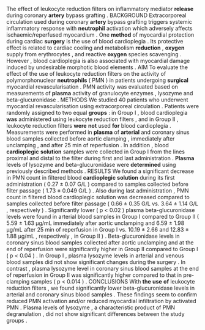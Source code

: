 The effect of leukocyte reduction filters on inflammatory mediator **release** during coronary **artery** bypass grafting . BACKGROUND Extracorporeal circulation used during coronary **artery** bypass grafting triggers systemic inflammatory response with **neutrophil** activation which adversely affects ischaemic/reperfused myocardium . One **method** of myocardial protection during cardiac **surgery** is the use of blood cardioplegia . Its protective effect is related to cardiac cooling and metabolism **reduction** , **oxygen** supply from erythrocytes , and reactive **oxygen** species scavenging . However , blood cardioplegia is also associated with myocardial damage induced by undesirable morphotic blood elements . AIM To evaluate the effect of the use of leukocyte reduction filters on the activity of polymorphonuclear **neutrophils** ( PMN ) in patients undergoing **surgical** myocardial revascularisation . PMN activity was evaluated based on measurements of **plasma** activity of granulocyte enzymes , lysozyme and beta-glucuronidase . METHODS We studied 40 patients who underwent myocardial revascularisation using extracorporeal circulation . Patients were randomly assigned to two equal **groups** : in Group I , blood cardioplegia **was** administered using leukocyte reduction filters , and in Group II , leukocyte reduction filters **were** **not** used **for** blood cardioplegia . Measurements were performed in **plasma** of **arterial** and coronary sinus blood samples collected before aortic clamping , immediately after unclamping , and after 25 min of reperfusion . In addition , blood **cardioplegic** **solution** samples were collected in Group I from the lines proximal and distal to the filter during first and last administration . **Plasma** levels of lysozyme and beta-glucuronidase were **determined** using previously described methods . RESULTS We found a significant decrease in PMN count in filtered blood **cardioplegic** **solution** during its first administration ( 0.27 ± 0.07 G/L ) compared to samples collected before filter passage ( 1.73 ± 0.049 G/L ) . Also during last administration , PMN count in filtered blood cardioplegic solution was decreased compared to samples collected before filter passage ( 0.66 ± 0.35 G/L vs. 3.64 ± 1.14 G/L , respectively ) . Significantly lower ( p < 0.02 ) plasma beta-glucuronidase levels were found in arterial blood samples in Group I compared to Group II ( 5.59 ± 1.63 μg/mL immediately after aortic unclamping and 6.59 ± 1.98 μg/mL after 25 min of reperfusion in Group I vs. 10.19 ± 2.66 and 12.83 ± 1.88 μg/mL , respectively , in Group II ) . Beta-glucuronidase levels in coronary sinus blood samples collected after aortic unclamping and at the end of reperfusion were significantly higher in Group II compared to Group I ( p < 0.04 ) . In Group I , plasma lysozyme levels in arterial and venous blood samples did not show significant changes during the surgery . In contrast , plasma lysozyme level in coronary sinus blood samples at the end of reperfusion in Group II was significantly higher compared to that in pre-clamping samples ( p < 0.014 ) . CONCLUSIONS With **the** **use** **of** leukocyte reduction filters , we found significantly lower beta-glucuronidase levels in arterial and coronary sinus blood samples . These findings seem to confirm reduced PMN activation and/or reduced myocardial infiltration by activated PMN . Plasma levels of lysozyme , a characteristic product of PMN degranulation , did not show significant differences between the study groups . 